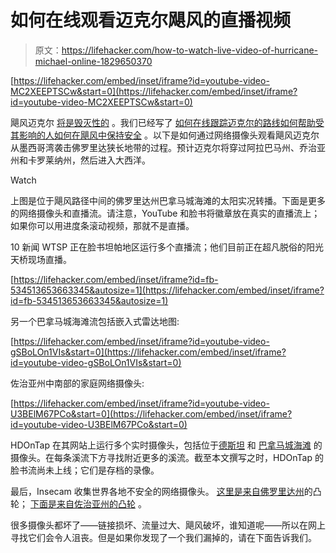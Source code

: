 # 如何在线观看迈克尔飓风的直播视频

> 原文：<https://lifehacker.com/how-to-watch-live-video-of-hurricane-michael-online-1829650370>

 [https://lifehacker.com/embed/inset/iframe?id=youtube-video-MC2XEEPTSCw&start=0](https://lifehacker.com/embed/inset/iframe?id=youtube-video-MC2XEEPTSCw&start=0) 

飓风迈克尔 [将是毁灭性的](https://weather.com/storms/hurricane/news/2018-10-10-hurricane-michael-cat4-historic-landfall-gulf-coast-florida) 。我们已经写了 [如何在线跟踪迈克尔的路线](https://lifehacker.com/how-to-track-hurricane-michael-1829623590#_ga=2.44902055.206035869.1539173061-1095371513.1514847978)[如何帮助受其影响的人](https://lifehacker.com/how-to-help-people-affected-by-hurricane-michael-1829674520)[如何在飓风中保持安全](https://lifehacker.com/how-to-stay-safe-during-a-hurricane-1798391969) 。以下是如何通过网络摄像头观看飓风迈克尔从墨西哥湾袭击佛罗里达狭长地带的过程。预计迈克尔将穿过阿拉巴马州、乔治亚州和卡罗莱纳州，然后进入大西洋。

Watch

上图是位于飓风路径中间的佛罗里达州巴拿马城海滩的太阳实况转播。下面是更多的网络摄像头和直播流。请注意，YouTube 和脸书将徽章放在真实的直播流上；如果你可以用进度条滚动视频，那就不是直播。

10 新闻 WTSP 正在脸书坦帕地区运行多个直播流；他们目前正在超凡脱俗的阳光天桥现场直播。

 [https://lifehacker.com/embed/inset/iframe?id=fb-534513653663345&autosize=1](https://lifehacker.com/embed/inset/iframe?id=fb-534513653663345&autosize=1) 

另一个巴拿马城海滩流包括嵌入式雷达地图:

 [https://lifehacker.com/embed/inset/iframe?id=youtube-video-gSBoLOn1VIs&start=0](https://lifehacker.com/embed/inset/iframe?id=youtube-video-gSBoLOn1VIs&start=0) 

佐治亚州中南部的家庭网络摄像头:

 [https://lifehacker.com/embed/inset/iframe?id=youtube-video-U3BElM67PCo&start=0](https://lifehacker.com/embed/inset/iframe?id=youtube-video-U3BElM67PCo&start=0) 

HDOnTap 在其网站上运行多个实时摄像头，包括位于[德斯坦](https://hdontap.com/index.php/video/stream/destin-gulfgate?utm_source=spotim&utm_medium=spotim_recirculation&spotim_referrer=recirculation) 和 [巴拿马城海滩](https://hdontap.com/index.php/video/stream/emerald-beach-resort?utm_source=spotim&utm_medium=spotim_recirculation&spotim_referrer=recirculation&spot_im_comment_id=sp_uSYKTlWH_396_c_Xu6tsr) 的摄像头。在每条溪流下方寻找附近更多的溪流。截至本文撰写之时，HDOnTap 的脸书流尚未上线；它们是存档的录像。

最后，Insecam 收集世界各地不安全的网络摄像头。 [这里是来自佛罗里达州](http://www.insecam.org/en/byregion/US/Florida/)的凸轮； [下面是来自佐治亚州的凸轮](http://www.insecam.org/en/byregion/US/Georgia/) 。

很多摄像头都坏了——链接损坏、流量过大、飓风破坏，谁知道呢——所以在网上寻找它们会令人沮丧。但是如果你发现了一个我们漏掉的，请在下面告诉我们。